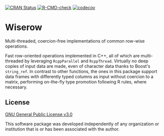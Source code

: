 [![CRAN Status](http://www.r-pkg.org/badges/version/wiserow)](https://cran.r-project.org/package=wiserow)
[![R-CMD-check](https://github.com/asardaes/wiserow/workflows/R-CMD-check/badge.svg)](https://github.com/asardaes/wiserow/actions)
[![codecov](https://codecov.io/gh/asardaes/wiserow/branch/master/graph/badge.svg)](https://codecov.io/gh/asardaes/wiserow)

# Wiserow

Multi-threaded, coercion-free implementations of common row-wise operations.

Fast row-oriented operations implemented in C++, all of which are multi-threaded by
leveraging `RcppParallel` and `RcppThread`. Virtually no deep copies of input data are made,
even of character data thanks to Boost's `string_ref`. In contrast to other functions, the ones
in this package support data frames with differently typed columns as input without coercion to
a matrix, performing on-the-fly type promotion following R rules, where necessary.

## License

[GNU General Public License v3.0](LICENSE)

This software package was developed independently of any organization or
institution that is or has been associated with the author.
